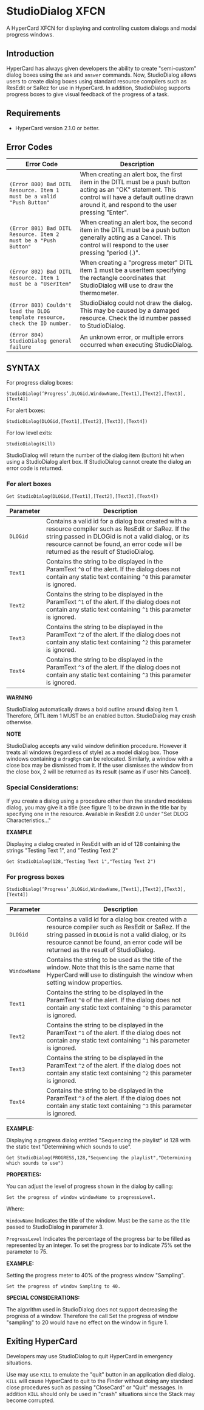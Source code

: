 # StudioDialog XFCN
A HyperCard XFCN for displaying and controlling custom dialogs and modal progress windows.


## Introduction

HyperCard has always given developers the ability to create "semi-custom" dialog boxes using the `ask` and `answer` commands. Now, StudioDialog allows users to create dialog boxes using standard resource compilers such as ResEdit or SaRez for use in HyperCard. In addition, StudioDialog supports progress boxes to give visual feedback of the progress of a task.

## Requirements

* HyperCard version 2.1.0 or better.

## Error Codes

Error Code | Description
-----------|------------
`(Error 800) Bad DITL Resource. Item 1 must be a valid "Push Button"` | When creating an alert box, the first item in the DITL must be a push button acting as an "OK" statement. This control will have a default outline drawn around it, and respond to the user pressing "Enter".
`(Error 801) Bad DITL Resource. Item 2 must be a "Push Button"` | When creating an alert box, the second item in the DITL must be a push button generally acting as a Cancel. This control will respond to the user pressing "period (.)".
`(Error 802) Bad DITL Resource. Item 1 must be a "UserItem"` | When creating a "progress meter" DITL item 1 must be a userItem specifying the rectangle coordinates that StudioDialog will use to draw the thermometer.
`(Error 803) Couldn't load the DLOG template resource, check the ID number.` | StudioDialog could not draw the dialog. This may be caused by a damaged resource. Check the id number passed to StudioDialog.
`(Error 804) StudioDialog general failure` | An unknown error, or multiple errors occurred when executing StudioDialog.

## SYNTAX

For progress dialog boxes:

```
StudioDialog(‘Progress’,DLOGid,WindowName,[Text1],[Text2],[Text3], [Text4])
```

For alert boxes:

```
StudioDialog(DLOGid,[Text1],[Text2],[Text3],[Text4])
```

For low level exits:

```
StudioDialog(Kill)
```

StudioDialog will return the number of the dialog item (button) hit when using a 	StudioDialog alert box. If StudioDialog cannot create the dialog an error code is 	returned.


### For alert boxes

```
Get StudioDialog(DLOGid,[Text1],[Text2],[Text3],[Text4])
```

Parameter | Description
----------|------------
`DLOGid` | Contains a valid id for a dialog box created with a resource compiler such as ResEdit or SaRez. If the string passed in DLOGid is not a valid dialog, or its resource cannot be found, an error code will be returned as the result of StudioDialog.
`Text1`	| Contains the string to be displayed in the ParamText `^0` of the alert. If the dialog does not contain any static text containing `^0` this parameter is ignored.
`Text2` | Contains the string to be displayed in the ParamText `^1` of the alert. If the dialog does not contain any static text containing `^1` this parameter is ignored.
`Text3`	| Contains the string to be displayed in the ParamText `^2` of the alert. If the dialog does not contain any static text containing `^2` this parameter is ignored.
`Text4` | Contains the string to be displayed in the ParamText `^3` of the alert. If the dialog does not contain any static text containing `^3` this parameter is ignored.

__WARNING__

StudioDialog automatically draws a bold outline around 				dialog item 1. Therefore, DITL item 1 MUST be an enabled 				button. StudioDialog may crash otherwise.

__NOTE__ 	

StudioDialog accepts any valid window definition procedure. However it treats all windows (regardless of style) as a model dialog box. Those windows containing a `dragRgn` can be relocated. Similarly, a window with a close box may be dismissed from it. If the user dismisses the window from the close box, 2 will be returned as its result (same as if user hits Cancel).

### Special Considerations:

If you create a dialog using a procedure other than the standard modeless 		dialog, you may give it a title (see figure 1) to be drawn in the title bar by 		specifying one in the resource. Available in ResEdit 2.0 under "Set DLOG Characteristics..."

__EXAMPLE__

Displaying a dialog created in ResEdit with an id of 128 containing the strings		"Testing Text 1", and "Testing Text 2"

```
Get StudioDialog(128,"Testing Text 1","Testing Text 2")
```

### For progress boxes

```
StudioDialog(‘Progress’,DLOGid,WindowName,[Text1],[Text2],[Text3], [Text4])
```

Parameter | Description
----------|------------
`DLOGid` | Contains a valid id for a dialog box created with a resource compiler such as ResEdit or SaRez. If the string passed in `DLOGid` is not a valid dialog, or its resource cannot be found, an error code will be returned as the result of StudioDialog.
`WindowName` | Contains the string to be used as the title of the window. Note that this is the same name that HyperCard will use to distinguish the window when setting window properties.
`Text1` |	Contains the string to be displayed in the ParamText `^0` of the alert. If the dialog does not contain any static text containing `^0` this parameter is ignored.
`Text2`	| Contains the string to be displayed in the ParamText `^1` of the alert. If the dialog does not contain any static text containing `^1` his parameter is ignored.
`Text3`	| Contains the string to be displayed in the ParamText `^2` of the alert. If the dialog does not contain any static text containing `^2` this parameter is ignored.
`Text4`	| Contains the string to be displayed in the ParamText `^3` of the alert. If the dialog does not contain any static text containing `^3` this parameter is ignored.

__EXAMPLE: __

Displaying a progress dialog entitled "Sequencing the playlist" id 128 with the static text "Determining which sounds to use".

```
Get StudioDialog(PROGRESS,128,"Sequencing the playlist","Determining which sounds to use")
```

__PROPERTIES:__

You can adjust the level of progress shown in the dialog by calling:

```
Set the progress of window windowName to progressLevel.
```

Where:

`WindowName`	Indicates the title of the window. Must be the same as the title passed to StudioDialog in parameter 3.

`ProgressLevel`	Indicates the percentage of the progress bar to be filled as represented by an integer. To set the progress bar to indicate 75% set the parameter to 75.

__EXAMPLE:__

Setting the progress meter to 40% of the progress window "Sampling".

```
Set the progress of window Sampling to 40.
```

__SPECIAL CONSIDERATIONS:__

The algorithm used in StudioDialog does not support decreasing the progress of a window. Therefore the call Set the progress of window "sampling" to 20 would have no effect on the window in figure 1.

## Exiting HyperCard

Developers may use StudioDialog to quit HyperCard in emergency situations.  		

Use may use `KILL` to emulate the "quit" button in an application died dialog. `KILL` will cause HyperCard to quit to the Finder without doing any standard close procedures such as passing "CloseCard" or "Quit" messages. In addition `KILL` should only be used in "crash" situations since the Stack may become corrupted.
